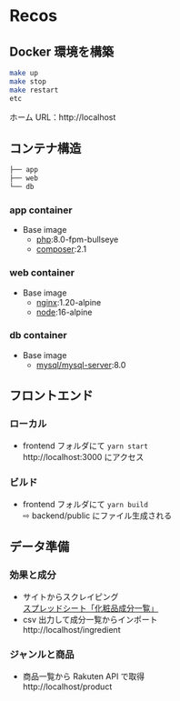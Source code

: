 # Recos

## Docker 環境を構築

```bash
make up
make stop
make restart
etc
```

ホーム URL：http://localhost

## コンテナ構造

```bash
├── app
├── web
└── db
```

### app container

-   Base image
    -   [php](https://hub.docker.com/_/php):8.0-fpm-bullseye
    -   [composer](https://hub.docker.com/_/composer):2.1

### web container

-   Base image
    -   [nginx](https://hub.docker.com/_/nginx):1.20-alpine
    -   [node](https://hub.docker.com/_/node):16-alpine

### db container

-   Base image
    -   [mysql/mysql-server](https://hub.docker.com/r/mysql/mysql-server):8.0

## フロントエンド

### ローカル

-   frontend フォルダにて `yarn start`  
    http://localhost:3000 にアクセス

### ビルド

-   frontend フォルダにて `yarn build`  
    ⇨ backend/public にファイル生成される

## データ準備

### 効果と成分

-   サイトからスクレイピング  
    [スプレッドシート「化粧品成分一覧」](https://docs.google.com/spreadsheets/d/1KvcgP5QfpR3PxW7kzyUeMIP1WJ7lY35aNQ1QduyJIkA/edit#gid=0)
-   csv 出力して成分一覧からインポート  
    http://localhost/ingredient

### ジャンルと商品

-   商品一覧から Rakuten API で取得  
    http://localhost/product
